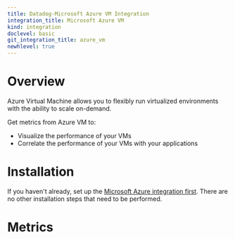 ```yaml
---
title: Datadog-Microsoft Azure VM Integration
integration_title: Microsoft Azure VM
kind: integration
doclevel: basic
git_integration_title: azure_vm
newhlevel: true
---
```


# Overview
Azure Virtual Machine allows you to flexibly run virtualized environments with the ability to scale on-demand.

Get metrics from Azure VM to:

* Visualize the performance of your VMs
* Correlate the performance of your VMs with your applications

# Installation

If you haven't already, set up the [Microsoft Azure integration first](/integrations/azure). There are no other installation steps that need to be performed.

# Metrics


